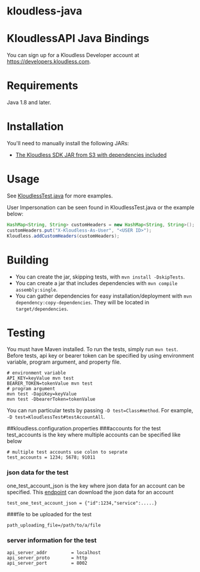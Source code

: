 kloudless-java
==============
# KloudlessAPI Java Bindings

You can sign up for a Kloudless Developer account at https://developers.kloudless.com.

Requirements
============

Java 1.8 and later.

Installation
============

You'll need to manually install the following JARs:

* [The Kloudless SDK JAR from S3 with dependencies included](https://s3-us-west-2.amazonaws.com/kloudless-static-assets/p/platform/sdk/kloudless-java-1.0.1.jar)

Usage
=====

See [KloudlessTest.java](https://github.com/Kloudless/kloudless-java/blob/master/test/com/kloudless/KloudlessTest.java)
for more examples.

User Impersonation can be seen found in KloudlessTest.java or the example below:

```java
HashMap<String, String> customHeaders = new HashMap<String, String>();
customHeaders.put("X-Kloudless-As-User", "<USER ID>");
Kloudless.addCustomHeaders(customHeaders);
```

Building
==========

* You can create the jar, skipping tests, with `mvn install -DskipTests`.
* You can create a jar that includes dependencies with `mvn compile assembly:single`.
* You can gather dependencies for easy installation/deployment with `mvn dependency:copy-dependencies`.
  They will be located in `target/dependencies`.

Testing
=======
You must have Maven installed. To run the tests, simply run `mvn test`.
Before tests, api key or bearer token can be specified by using environment 
variable, program argument, and property file. 
```
# environment variable
API_KEY=keyValue mvn test
BEARER_TOKEN=tokenValue mvn test
# program argument
mvn test -DapiKey=keyValue
mvn test -DbearerToken=tokenValue
```
You can run particular tests by passing `-D test=Class#method`.
For example, `-D test=KloudlessTest#testAccountAll`.

##kloudless.configuration.properties
###accounts for the test
test_accounts is the key where multiple accounts can be specified like below
```
# multiple test accounts use colon to seprate
test_accounts = 1234; 5678; 91011
```
### json data for the test
one_test_account_json is the key where json data for an account can be specified.
This [endpoint](https://developers.kloudless.com/docs/v1/authentication#accounts-retrieve-an-account)
can download the json data for an account
```
test_one_test_account_json = {"id":1234,"service":.....}
```
###file to be uploaded for the test
```
path_uploading_file=/path/to/a/file
```
### server information for the test
```
api_server_addr         = localhost 
api_server_proto        = http
api_server_port         = 8002 
```

